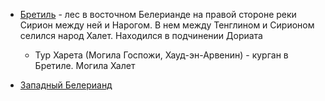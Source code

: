 *   [Бретиль](Бретиль.md) - лес в восточном Белерианде на правой стороне реки Сирион между
    ней и Нарогом. В нем между Тенглином и Сирионом селился народ Халет.
    Находился в подчинении Дориата
    *   Тур Харета (Могила  Госпожи, Хауд-эн-Арвенин) - курган в Бретиле.
        Могила Халет


*   [Западный Белерианд](Западный%20Белерианд.md)
